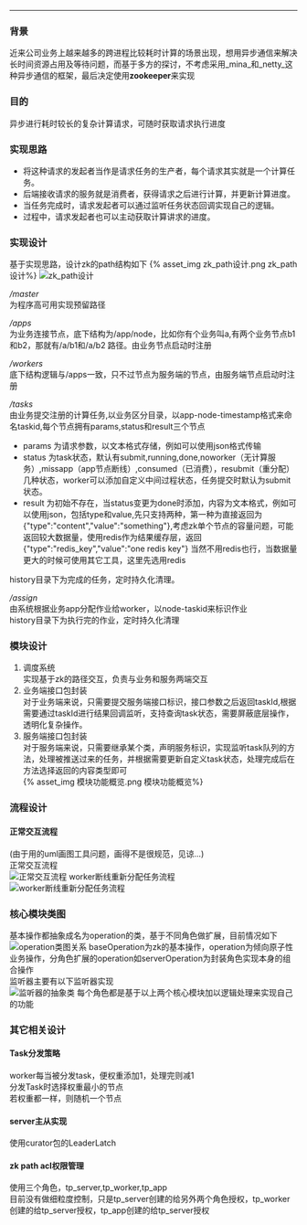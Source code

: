 ---
### 背景
近来公司业务上越来越多的跨进程比较耗时计算的场景出现，想用异步通信来解决长时间资源占用及等待问题，而基于多方的探讨，不考虑采用_mina_和_netty_这种异步通信的框架，最后决定使用**zookeeper**来实现

### 目的
异步进行耗时较长的复杂计算请求，可随时获取请求执行进度

### 实现思路
* 将这种请求的发起者当作是请求任务的生产者，每个请求其实就是一个计算任务。
* 后端接收请求的服务就是消费者，获得请求之后进行计算，并更新计算进度。
* 当任务完成时，请求发起者可以通过监听任务状态回调实现自己的逻辑。
* 过程中，请求发起者也可以主动获取计算讲求的进度。

### 实现设计
基于实现思路，设计zk的path结构如下
{% asset_img zk_path设计.png  zk_path设计%}
![zk_path设计](readmeimg/1.png)

*/master*  
为程序高可用实现预留路径  

*/apps*  
为业务连接节点，底下结构为/app/node，比如你有个业务叫a,有两个业务节点b1和b2，那就有/a/b1和/a/b2 路径。由业务节点启动时注册  

*/workers*  
底下结构逻辑与/apps一致，只不过节点为服务端的节点，由服务端节点启动时注册  

*/tasks*  
由业务提交注册的计算任务,以业务区分目录，以app-node-timestamp格式来命名taskid,每个节点拥有params,status和result三个节点  
* params 为请求参数，以文本格式存储，例如可以使用json格式传输
* status 为task状态，默认有submit,running,done,noworker（无计算服务）,missapp（app节点断线）,consumed（已消费），resubmit（重分配）几种状态，worker可以添加自定义中间过程状态，任务提交时默认为submit状态。
* result 为初始不存在，当status变更为done时添加，内容为文本格式，例如可以使用json，包括type和value,先只支持两种，第一种为直接返回为{"type":"content","value":"something"},考虑zk单个节点的容量问题，可能返回较大数据量，使用redis作为结果缓存层，返回{"type":"redis_key","value":"one redis key"} 当然不用redis也行，当数据量更大的时候可使用其它工具，这里先选用redis

history目录下为完成的任务，定时持久化清理。 

*/assign*  
由系统根据业务app分配作业给worker，以node-taskid来标识作业  
history目录下为执行完的作业，定时持久化清理

### 模块设计
1. 调度系统  
	实现基于zk的路径交互，负责与业务和服务两端交互
2. 业务端接口包封装  
	对于业务端来说，只需要提交服务端接口标识，接口参数之后返回taskId,根据需要通过taskId进行结果回调监听，支持查询task状态，需要屏蔽底层操作，透明化复杂操作。  
3. 服务端接口包封装  
	对于服务端来说，只需要继承某个类，声明服务标识，实现监听task队列的方法，处理被推送过来的任务，并根据需要更新自定义task状态，处理完成后在方法选择返回的内容类型即可  
{% asset_img 模块功能概览.png  模块功能概览%}  

### 流程设计
#### 正常交互流程  
(由于用的uml画图工具问题，画得不是很规范，见谅...)  
正常交互流程  
![正常交互流程](readmeimg/normal_seq.png)
worker断线重新分配任务流程  
![worker断线重新分配任务流程](readmeimg/worker_down_seq.png)

### 核心模块类图  
基本操作都抽象成名为operation的类，基于不同角色做扩展，目前情况如下
![operation类图关系](readmeimg/operation_class.png)
baseOperation为zk的基本操作，operation为倾向原子性业务操作，分角色扩展的operation如serverOperation为封装角色实现本身的组合操作  
监听器主要有以下监听器实现  
![监听器的抽象类](readmeimg/listener_class.png)
每个角色都是基于以上两个核心模块加以逻辑处理来实现自己的功能

### 其它相关设计
#### Task分发策略
worker每当被分发task，便权重添加1，处理完则减1  
分发Task时选择权重最小的节点  
若权重都一样，则随机一个节点  

#### server主从实现
使用curator包的LeaderLatch

#### zk path acl权限管理
使用三个角色，tp_server,tp_worker,tp_app  
目前没有做细粒度控制，只是tp_server创建的给另外两个角色授权，tp_worker创建的给tp_server授权，tp_app创建的给tp_server授权